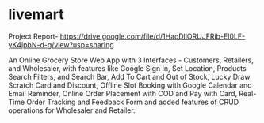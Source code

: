 # livemart
Project Report- https://drive.google.com/file/d/1HaoDllORUJFRib-El0LF-yK4ipbN-d-g/view?usp=sharing

 An Online Grocery Store Web App with 3 Interfaces - Customers, Retailers, and Wholesaler, with features like Google Sign In, Set Location, Products Search Filters, and Search Bar, Add To Cart and Out of Stock, Lucky Draw Scratch Card and Discount, Offline Slot Booking with Google Calendar and Email Reminder, Online Order Placement with COD and Pay with Card, Real-Time Order Tracking and Feedback Form and added features of CRUD operations for Wholesaler and Retailer.


